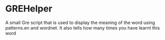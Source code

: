 GREHelper
===================

A small Gre script that is used to display the meaning of the word using patterns.en and wordnet. It also tells how many times you have learnt this word 
